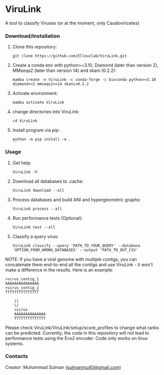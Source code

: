 # ViruLink
A tool to classify Viruses (or at the moment, only Caudoviricetes)

### Download/Installation
1. Clone this repository:
   
	`git clone https://github.com/Ellouzlab/ViruLink.git`
3. Create a conda env with python>=3.10, Diamond (later than version 2), MMseqs2 (later than version 14) and skani (0.2.2):

	`mamba create -n ViruLink -c conda-forge -c bioconda python>=3.10 diamond>=2 mmseqs2>=14 skani=0.2.2`
4. Activate environment:
   
	`mamba activate ViruLink`
6. change directories into ViruLink:
   
	`cd ViruLink`
8. Install program via pip:
   
	`python -m pip install -e .`


### Usage
1. Get help:
   
	`ViruLink -h`
3. Download all databases to .cache:
   
	`ViruLink download --all`
5. Process databases and build ANI and hypergeometric graphs:
   
	`ViruLink process --all`
7. Run performance tests (Optional):
   
	`ViruLink test --all`
8. Classify a query virus:

   	`ViruLink classify --query 'PATH_TO_YOUR_QUERY' --database 'OPTION_FROM_AMONG_DATABASES' --output 'PATH_TO_OUT_CSV'`

NOTE: If you have a viral genome with multiple contigs, you can concatenate them end-to-end all the contigs and use ViruLink - it won't make a difference in the results. Here is an example:

	>virus_contig_1
 	AAAAAAAAAAAAAAA
  	>virus_contig_2
   	TTTTTTTTTTTTTTT

		||
  		\/
    	>virus
     	AAAAAAAAAAAAAA
      	TTTTTTTTTTTTTT



Please check ViruLink/ViruLink/setup/score_profiles to change what ranks can be predicted. Currently, the code in this repository will not lead to performance tests using the Evo2 encoder. Code only works on linux systems.

### Contacts
Creator: Muhammad Sulman (sulmanmu40@gmail.com)
